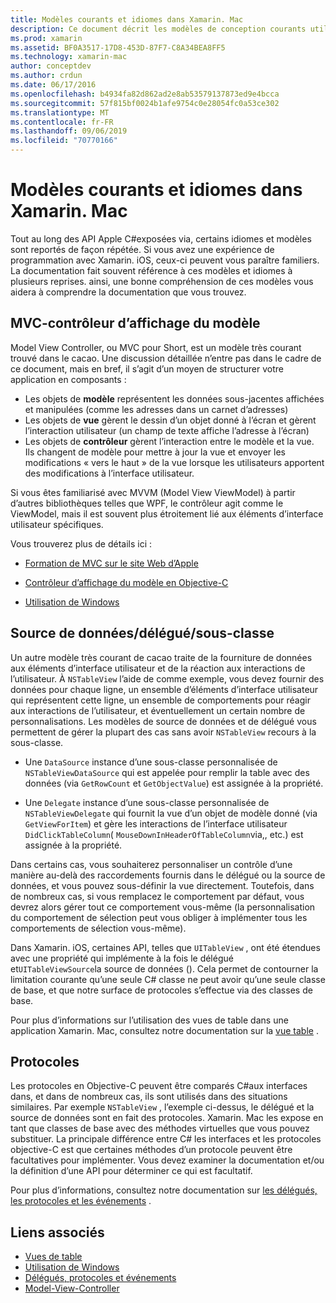 ```yaml
---
title: Modèles courants et idiomes dans Xamarin. Mac
description: Ce document décrit les modèles de conception courants utilisés lors de la création d’applications Xamarin. Mac. Il aborde le modèle Model-View-Controller, les modèles de source de données et de délégué, ainsi que les protocoles.
ms.prod: xamarin
ms.assetid: BF0A3517-17D8-453D-87F7-C8A34BEA8FF5
ms.technology: xamarin-mac
author: conceptdev
ms.author: crdun
ms.date: 06/17/2016
ms.openlocfilehash: b4934fa82d862ad2e8ab53579137873ed9e4bcca
ms.sourcegitcommit: 57f815bf0024b1afe9754c0e28054fc0a53ce302
ms.translationtype: MT
ms.contentlocale: fr-FR
ms.lasthandoff: 09/06/2019
ms.locfileid: "70770166"
---
```

# <a name="common-patterns-and-idioms-in-xamarinmac"></a>Modèles courants et idiomes dans Xamarin. Mac

Tout au long des API Apple C#exposées via, certains idiomes et modèles sont reportés de façon répétée. Si vous avez une expérience de programmation avec Xamarin. iOS, ceux-ci peuvent vous paraître familiers. La documentation fait souvent référence à ces modèles et idiomes à plusieurs reprises. ainsi, une bonne compréhension de ces modèles vous aidera à comprendre la documentation que vous trouvez.

## <a name="mvc---model-view-controller"></a>MVC-contrôleur d’affichage du modèle

Model View Controller, ou MVC pour Short, est un modèle très courant trouvé dans le cacao. Une discussion détaillée n’entre pas dans le cadre de ce document, mais en bref, il s’agit d’un moyen de structurer votre application en composants :

- Les objets de **modèle** représentent les données sous-jacentes affichées et manipulées (comme les adresses dans un carnet d’adresses)
- Les objets de **vue** gèrent le dessin d’un objet donné à l’écran et gèrent l’interaction utilisateur (un champ de texte affiche l’adresse à l’écran)
- Les objets de **contrôleur** gèrent l’interaction entre le modèle et la vue. Ils changent de modèle pour mettre à jour la vue et envoyer les modifications « vers le haut » de la vue lorsque les utilisateurs apportent des modifications à l’interface utilisateur.

Si vous êtes familiarisé avec MVVM (Model View ViewModel) à partir d’autres bibliothèques telles que WPF, le contrôleur agit comme le ViewModel, mais il est souvent plus étroitement lié aux éléments d’interface utilisateur spécifiques.

Vous trouverez plus de détails ici :

- [Formation de MVC sur le site Web d’Apple](https://developer.apple.com/library/ios/documentation/general/conceptual/devpedia-cocoacore/MVC.html)

- [Contrôleur d’affichage du modèle en Objective-C](https://developer.apple.com/library/ios/documentation/general/conceptual/CocoaEncyclopedia/Model-View-Controller/Model-View-Controller.html)
- [Utilisation de Windows](~/mac/user-interface/window.md)

## <a name="data-source--delegate--subclassing"></a>Source de données/délégué/sous-classe

Un autre modèle très courant de cacao traite de la fourniture de données aux éléments d’interface utilisateur et de la réaction aux interactions de l’utilisateur. À `NSTableView` l’aide de comme exemple, vous devez fournir des données pour chaque ligne, un ensemble d’éléments d’interface utilisateur qui représentent cette ligne, un ensemble de comportements pour réagir aux interactions de l’utilisateur, et éventuellement un certain nombre de personnalisations. Les modèles de source de données et de délégué vous permettent de gérer la plupart des cas sans avoir `NSTableView` recours à la sous-classe.

- Une `DataSource` instance d’une sous-classe personnalisée de `NSTableViewDataSource` qui est appelée pour remplir la table avec des données (via `GetRowCount` et `GetObjectValue`) est assignée à la propriété.

- Une `Delegate` instance d’une sous-classe personnalisée de `NSTableViewDelegate` qui fournit la vue d’un objet de modèle donné (via `GetViewForItem`) et gère les interactions de l’interface utilisateur `DidClickTableColumn`( `MouseDownInHeaderOfTableColumn`via,, etc.) est assignée à la propriété.

Dans certains cas, vous souhaiterez personnaliser un contrôle d’une manière au-delà des raccordements fournis dans le délégué ou la source de données, et vous pouvez sous-définir la vue directement. Toutefois, dans de nombreux cas, si vous remplacez le comportement par défaut, vous devrez alors gérer tout ce comportement vous-même (la personnalisation du comportement de sélection peut vous obliger à implémenter tous les comportements de sélection vous-même).

Dans Xamarin. iOS, certaines API, telles que `UITableView` , ont été étendues avec une propriété qui implémente à la fois le délégué et`UITableViewSource`la source de données (). Cela permet de contourner la limitation courante qu’une seule C# classe ne peut avoir qu’une seule classe de base, et que notre surface de protocoles s’effectue via des classes de base.

Pour plus d’informations sur l’utilisation des vues de table dans une application Xamarin. Mac, consultez notre documentation sur la [vue table](~/mac/user-interface/table-view.md) .

## <a name="protocols"></a>Protocoles

Les protocoles en Objective-C peuvent être comparés C#aux interfaces dans, et dans de nombreux cas, ils sont utilisés dans des situations similaires. Par exemple `NSTableView` , l’exemple ci-dessus, le délégué et la source de données sont en fait des protocoles. Xamarin. Mac les expose en tant que classes de base avec des méthodes virtuelles que vous pouvez substituer. La principale différence entre C# les interfaces et les protocoles objective-C est que certaines méthodes d’un protocole peuvent être facultatives pour implémenter. Vous devez examiner la documentation et/ou la définition d’une API pour déterminer ce qui est facultatif.

Pour plus d’informations, consultez notre documentation sur [les délégués, les protocoles et les événements](~/ios/app-fundamentals/delegates-protocols-and-events.md) .

## <a name="related-links"></a>Liens associés

- [Vues de table](~/mac/user-interface/table-view.md)
- [Utilisation de Windows](~/mac/user-interface/window.md)
- [Délégués, protocoles et événements](~/ios/app-fundamentals/delegates-protocols-and-events.md)
- [Model-View-Controller](https://developer.apple.com/library/ios/documentation/general/conceptual/CocoaEncyclopedia/Model-View-Controller/Model-View-Controller.html)
